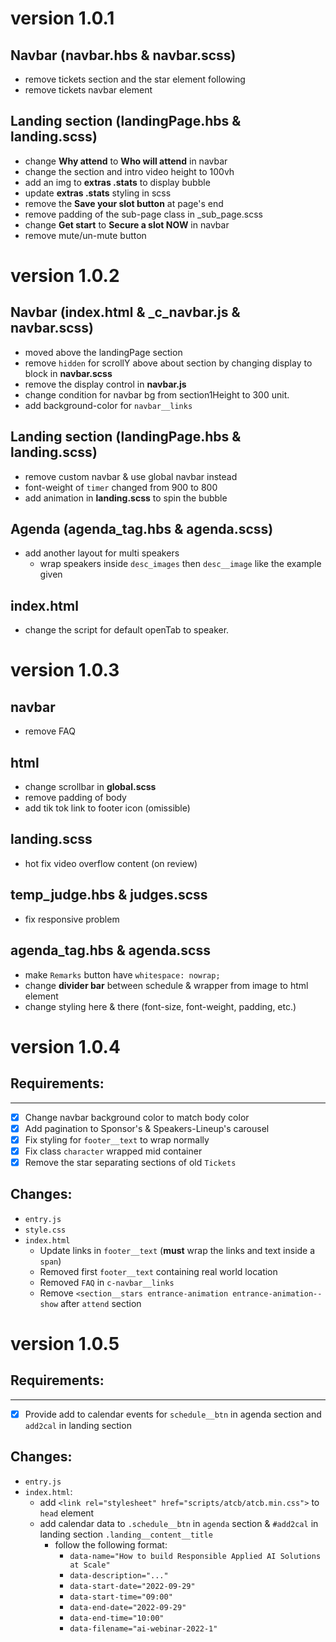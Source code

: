 # version 1.0.1

## Navbar (navbar.hbs & navbar.scss)
- remove tickets section and the star element following
- remove tickets navbar element

## Landing section (landingPage.hbs & landing.scss)
- change **Why attend** to **Who will attend** in navbar
- change the section and intro video height to 100vh
- add an img to **extras .stats** to display bubble
- update **extras .stats** styling in scss
- remove the **Save your slot button** at page's end
- remove padding of the sub-page class in _sub_page.scss
- change **Get start** to **Secure a slot NOW** in navbar
- remove mute/un-mute button

# version 1.0.2

## Navbar (index.html & _c_navbar.js & navbar.scss)
- moved above the landingPage section
- remove `hidden` for scrollY above about section by changing display to block in **navbar.scss**
- remove the display control in **navbar.js**
- change condition for navbar bg from section1Height to 300 unit.
- add background-color for `navbar__links`

## Landing section (landingPage.hbs & landing.scss)
- remove custom navbar & use global navbar instead
- font-weight of `timer` changed from 900 to 800
- add animation in **landing.scss** to spin the bubble

## Agenda (agenda_tag.hbs & agenda.scss)
- add another layout for multi speakers
    - wrap speakers inside `desc_images` then `desc__image` like the example given

## index.html
- change the script for default openTab to speaker.


# version 1.0.3

## navbar
- remove FAQ

## html
- change scrollbar in **global.scss**
- remove padding of body
- add tik tok link to footer icon (omissible)

## landing.scss
- hot fix video overflow content (on review)

## temp_judge.hbs & judges.scss
- fix responsive problem

## agenda_tag.hbs & agenda.scss
- make `Remarks` button have `whitespace: nowrap;`
- change **divider bar** between schedule & wrapper from image to html element
- change styling here & there (font-size, font-weight, padding, etc.)

# version 1.0.4

## Requirements:
---
- [x] Change navbar background color to match body color
- [x] Add pagination to Sponsor's & Speakers-Lineup's carousel
- [x] Fix styling for `footer__text` to wrap normally
- [x] Fix class `character` wrapped mid container
- [x] Remove the star separating sections of old `Tickets`

## Changes:
- `entry.js`
- `style.css`
- `index.html`
  - Update links in `footer__text` (**must** wrap the links and text inside a `span`)
  - Removed first `footer__text` containing real world location
  - Removed `FAQ` in `c-navbar__links`
  - Remove `<section__stars entrance-animation entrance-animation--show` after `attend` section

# version 1.0.5

## Requirements:
---
- [x] Provide add to calendar events for `schedule__btn` in agenda section and `add2cal` in landing section

## Changes:
- `entry.js`
- `index.html`:
  - add `<link rel="stylesheet" href="scripts/atcb/atcb.min.css">` to `head` element
  - add calendar data to `.schedule__btn` in `agenda` section & `#add2cal` in landing section `.landing__content__title`
    - follow the following format:
      - `data-name="How to build Responsible Applied AI Solutions at Scale"`
      - `data-description="..."`
      - `data-start-date="2022-09-29"`
      - `data-start-time="09:00"`
      - `data-end-date="2022-09-29"`
      - `data-end-time="10:00"`
      - `data-filename="ai-webinar-2022-1"`